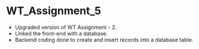 # WT_Assignment_5
* Upgraded version of WT Assignment - 2.
* Linked the front-end with a database.
* Backend coding done to create and insert records into a database table.
